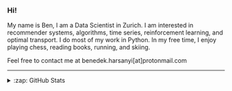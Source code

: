 ### Hi!

My name is Ben, I am a Data Scientist in Zurich. I am interested in recommender systems, algorithms, time series, reinforcement learning, and optimal transport. I do most of my work in Python. In my free time, I enjoy playing chess, reading books, running, and skiing.

Feel free to contact me at benedek.harsanyi[at]protonmail.com

---
  
<details>
  <summary>:zap: GitHub Stats</summary>
 
![hbenedek GitHub stats](https://github-readme-stats.vercel.app/api?username=hbenedek&show_icons=true&theme=dark)
![Top Langs](https://github-readme-stats.vercel.app/api/top-langs/?username=hbenedek&layout=compact&theme=dark&hide=jupyter%20notebook,matlab,r,tex,html)
</details>

